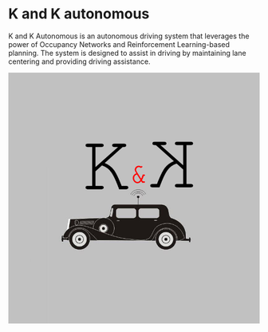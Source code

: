 # K and K autonomous

K and K Autonomous is an autonomous driving system that leverages the power of Occupancy Networks and Reinforcement Learning-based planning. The system is designed to assist in driving by maintaining lane centering and providing driving assistance.

![knk_logo](assets/knk.png)